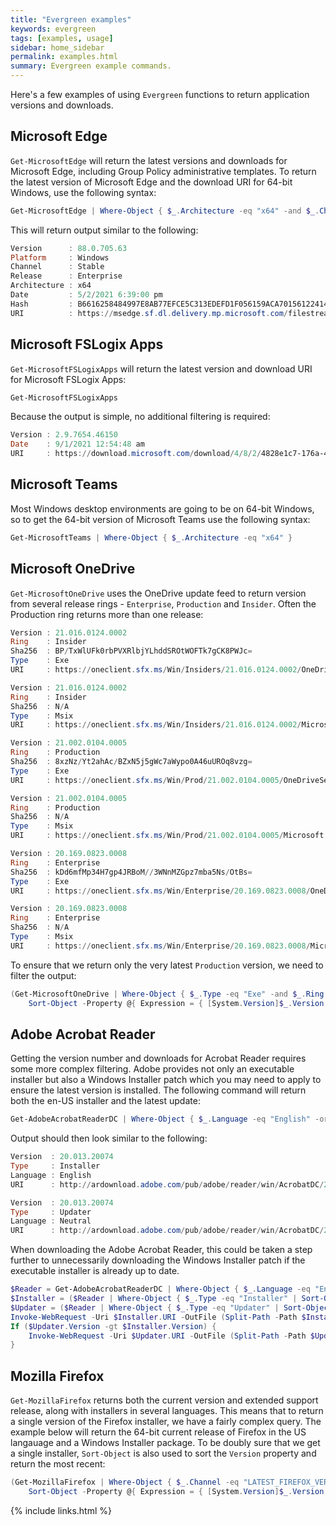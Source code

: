 ```yaml
---
title: "Evergreen examples"
keywords: evergreen
tags: [examples, usage]
sidebar: home_sidebar
permalink: examples.html
summary: Evergreen example commands.
---
```


Here's a few examples of using `Evergreen` functions to return application versions and downloads.

## Microsoft Edge

`Get-MicrosoftEdge` will return the latest versions and downloads for Microsoft Edge, including Group Policy administrative templates. To return the latest version of Microsoft Edge and the download URI for 64-bit Windows, use the following syntax:

```powershell
Get-MicrosoftEdge | Where-Object { $_.Architecture -eq "x64" -and $_.Channel -eq "Stable" }
```

This will return output similar to the following:

```powershell
Version      : 88.0.705.63
Platform     : Windows
Channel      : Stable
Release      : Enterprise
Architecture : x64
Date         : 5/2/2021 6:39:00 pm
Hash         : B6616258484997E8AB77EFCE5C313EDEFD1F056159ACA70156122414C0BD2E60
URI          : https://msedge.sf.dl.delivery.mp.microsoft.com/filestreamingservice/files/e2d06b69-9e44-45e1-bdf5-b3b827fe06b2/MicrosoftEdgeEnterpriseX64.msi
```

## Microsoft FSLogix Apps

`Get-MicrosoftFSLogixApps` will return the latest version and download URI for Microsoft FSLogix Apps:

```powershell
Get-MicrosoftFSLogixApps
```

Because the output is simple, no additional filtering is required:

```powershell
Version : 2.9.7654.46150
Date    : 9/1/2021 12:54:48 am
URI     : https://download.microsoft.com/download/4/8/2/4828e1c7-176a-45bf-bc6b-cce0f54ce04c/FSLogix_Apps_2.9.7654.46150.zip
```

## Microsoft Teams

Most Windows desktop environments are going to be on 64-bit Windows, so to get the 64-bit version of Microsoft Teams use the following syntax:

```powershell
Get-MicrosoftTeams | Where-Object { $_.Architecture -eq "x64" }
```

## Microsoft OneDrive

`Get-MicrosoftOneDrive` uses the OneDrive update feed to return version from several release rings - `Enterprise`, `Production` and `Insider`. Often the Production ring returns more than one release:

```powershell
Version : 21.016.0124.0002
Ring    : Insider
Sha256  : BP/TxWlUFk0rbPVXRlbjYLhddSROtWOFTk7gCK8PWJc=
Type    : Exe
URI     : https://oneclient.sfx.ms/Win/Insiders/21.016.0124.0002/OneDriveSetup.exe

Version : 21.016.0124.0002
Ring    : Insider
Sha256  : N/A
Type    : Msix
URI     : https://oneclient.sfx.ms/Win/Insiders/21.016.0124.0002/Microsoft.OneDriveSyncClient_8wekyb3d8bbwe.msix

Version : 21.002.0104.0005
Ring    : Production
Sha256  : 8xzNz/Yt2ahAc/BZxN5j5gWc7aWypo0A46uUROq8vzg=
Type    : Exe
URI     : https://oneclient.sfx.ms/Win/Prod/21.002.0104.0005/OneDriveSetup.exe

Version : 21.002.0104.0005
Ring    : Production
Sha256  : N/A
Type    : Msix
URI     : https://oneclient.sfx.ms/Win/Prod/21.002.0104.0005/Microsoft.OneDriveSyncClient_8wekyb3d8bbwe.msix

Version : 20.169.0823.0008
Ring    : Enterprise
Sha256  : kDd6mfMp34H7gp4JRBoM//3WNnMZGpz7mba5Ns/OtBs=
Type    : Exe
URI     : https://oneclient.sfx.ms/Win/Enterprise/20.169.0823.0008/OneDriveSetup.exe

Version : 20.169.0823.0008
Ring    : Enterprise
Sha256  : N/A
Type    : Msix
URI     : https://oneclient.sfx.ms/Win/Enterprise/20.169.0823.0008/Microsoft.OneDriveSyncClient_8wekyb3d8bbwe.msix
```

To ensure that we return only the very latest `Production` version, we need to filter the output:

```powershell
(Get-MicrosoftOneDrive | Where-Object { $_.Type -eq "Exe" -and $_.Ring -eq "Production" }) | `
    Sort-Object -Property @{ Expression = { [System.Version]$_.Version }; Descending = $true } | Select-Object -First 1
```

## Adobe Acrobat Reader

Getting the version number and downloads for Acrobat Reader requires some more complex filtering. Adobe provides not only an executable installer but also a Windows Installer patch which you may need to apply to ensure the latest version is installed. The following command will return both the en-US installer and the latest update:

```powershell
Get-AdobeAcrobatReaderDC | Where-Object { $_.Language -eq "English" -or $_.Language -eq "Neutral" }
```

Output should then look similar to the following:

```powershell
Version  : 20.013.20074
Type     : Installer
Language : English
URI      : http://ardownload.adobe.com/pub/adobe/reader/win/AcrobatDC/2001320074/AcroRdrDC2001320074_en_US.exe

Version  : 20.013.20074
Type     : Updater
Language : Neutral
URI      : http://ardownload.adobe.com/pub/adobe/reader/win/AcrobatDC/2001320074/AcroRdrDCUpd2001320074.msp
```

When downloading the Adobe Acrobat Reader, this could be taken a step further to unnecessarily downloading the Windows Installer patch if the executable installer is already up to date.

```powershell
$Reader = Get-AdobeAcrobatReaderDC | Where-Object { $_.Language -eq "English" -or $_.Language -eq "Neutral" }
$Installer = ($Reader | Where-Object { $_.Type -eq "Installer" | Sort-Object -Property "Version" -Descending })[-1]
$Updater = ($Reader | Where-Object { $_.Type -eq "Updater" | Sort-Object -Property "Version" -Descending })[-1]
Invoke-WebRequest -Uri $Installer.URI -OutFile (Split-Path -Path $Installer.URI -Leaf) -UseBasicParsing
If ($Updater.Version -gt $Installer.Version) {
    Invoke-WebRequest -Uri $Updater.URI -OutFile (Split-Path -Path $Updater.URI -Leaf) -UseBasicParsing
}
```

## Mozilla Firefox

`Get-MozillaFirefox` returns both the current version and extended support release, along with installers in several languages. This means that to return a single version of the Firefox installer, we have a fairly complex query. The example below will return the 64-bit current release of Firefox in the US langauage and a Windows Installer package. To be doubly sure that we get a single installer, `Sort-Object` is also used to sort the `Version` property and return the most recent:

```powershell
(Get-MozillaFirefox | Where-Object { $_.Channel -eq "LATEST_FIREFOX_VERSION" -and $_.Architecture -eq "x64" -and $_.type -eq "msi" -and $_.Language -eq "en-US" }) | `
    Sort-Object -Property @{ Expression = { [System.Version]$_.Version }; Descending = $true } | Select-Object -First 1
```

{% include links.html %}
